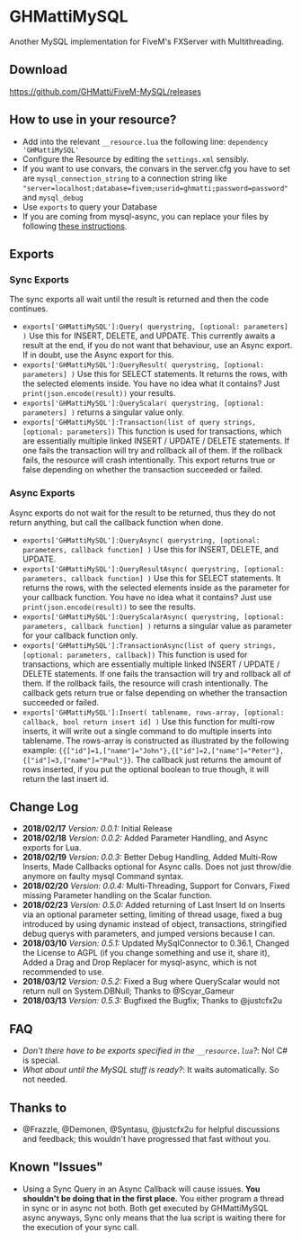 # GHMattiMySQL
Another MySQL implementation for FiveM's FXServer with Multithreading.

## Download
https://github.com/GHMatti/FiveM-MySQL/releases

## How to use in your resource?
* Add into the relevant `__resource.lua` the following line: `dependency 'GHMattiMySQL'`
* Configure the Resource by editing the `settings.xml` sensibly.
* If you want to use convars, the convars in the server.cfg you have to set are `mysql_connection_string` to a connection string like `"server=localhost;database=fivem;userid=ghmatti;password=password"` and `mysql_debug`
* Use `exports` to query your Database
* If you are coming from mysql-async, you can replace your files by following [these instructions](https://github.com/GHMatti/FiveM-MySQL/tree/master/mysql-async-replacement).

## Exports
### Sync Exports
The sync exports all wait until the result is returned and then the code continues.
* `exports['GHMattiMySQL']:Query( querystring, [optional: parameters] )` Use this for INSERT, DELETE, and UPDATE. This currently awaits a result at the end, if you do not want that behaviour, use an Async export. If in doubt, use the Async export for this.
* `exports['GHMattiMySQL']:QueryResult( querystring, [optional: parameters] )` Use this for SELECT statements. It returns the rows, with the selected elements inside. You have no idea what it contains? Just `print(json.encode(result))` your results.
* `exports['GHMattiMySQL']:QueryScalar( querystring, [optional: parameters] )` returns a singular value only.
* `exports['GHMattiMySQL']:Transaction(list of query strings, [optional: parameters])` This function is used for transactions, which are essentially multiple linked INSERT / UPDATE / DELETE statements. If one fails the transaction will try and rollback all of them. If the rollback fails, the resource will crash intentionally. This export returns true or false depending on whether the transaction succeeded or failed.
### Async Exports
Async exports do not wait for the result to be returned, thus they do not return anything, but call the callback function when done.
* `exports['GHMattiMySQL']:QueryAsync( querystring, [optional: parameters, callback function] )` Use this for INSERT, DELETE, and UPDATE.
* `exports['GHMattiMySQL']:QueryResultAsync( querystring, [optional: parameters, callback function] )` Use this for SELECT statements. It returns the rows, with the selected elements inside as the parameter for your callback function. You have no idea what it contains? Just use `print(json.encode(result))` to see the results.
* `exports['GHMattiMySQL']:QueryScalarAsync( querystring, [optional: parameters, callback function] )` returns a singular value as parameter for your callback function only.
* `exports['GHMattiMySQL']:TransactionAsync(list of query strings, [optional: parameters, callback])` This function is used for transactions, which are essentially multiple linked INSERT / UPDATE / DELETE statements. If one fails the transaction will try and rollback all of them. If the rollback fails, the resource will crash intentionally. The callback gets return true or false depending on whether the transaction succeeded or failed.
* `exports['GHMattiMySQL']:Insert( tablename, rows-array, [optional: callback, bool return insert id] )` Use this function for multi-row inserts, it will write out a single command to do multiple inserts into tablename. The rows-array is constructed as illustrated by the following example: `{{["id"]=1,["name"]="John"},{["id"]=2,["name"]="Peter"},{["id"]=3,["name"]="Paul"}}`. The callback just returns the amount of rows inserted, if you put the optional boolean to true though, it will return the last insert id.

## Change Log
* **2018/02/17** *Version: 0.0.1:* Initial Release
* **2018/02/18** *Version: 0.0.2:* Added Parameter Handling, and Async exports for Lua.
* **2018/02/19** *Version: 0.0.3:* Better Debug Handling, Added Multi-Row Inserts, Made Callbacks optional for Async calls. Does not just throw/die anymore on faulty mysql Command syntax.
* **2018/02/20** *Version: 0.0.4:* Multi-Threading, Support for Convars, Fixed missing Parameter handling on the Scalar function.
* **2018/02/23** *Version: 0.5.0:* Added returning of Last Insert Id on Inserts via an optional parameter setting, limiting of thread usage, fixed a bug introduced by using dynamic instead of object, transactions, stringified debug querys with parameters, and jumped versions because I can.
* **2018/03/10** *Version: 0.5.1:* Updated MySqlConnector to 0.36.1, Changed the License to AGPL (if you change something and use it, share it), Added a Drag and Drop Replacer for mysql-async, which is not recommended to use.
* **2018/03/12** *Version: 0.5.2:* Fixed a Bug where QueryScalar would not return null on System.DBNull; Thanks to @Scyar_Gameur
* **2018/03/13** *Version: 0.5.3:* Bugfixed the Bugfix; Thanks to @justcfx2u

## FAQ
* *Don't there have to be exports specified in the `__resource.lua`?*: No! C# is special.
* *What about until the MySQL stuff is ready?*: It waits automatically. So not needed.

## Thanks to
* @Frazzle, @Demonen, @Syntasu, @justcfx2u for helpful discussions and feedback; this wouldn't have progressed that fast without you.

## Known "Issues"
* Using a Sync Query in an Async Callback will cause issues. **You shouldn't be doing that in the first place.** You either program a thread in sync or in async not both. Both get executed by GHMattiMySQL async anyways, Sync only means that the lua script is waiting there for the execution of your sync call.
